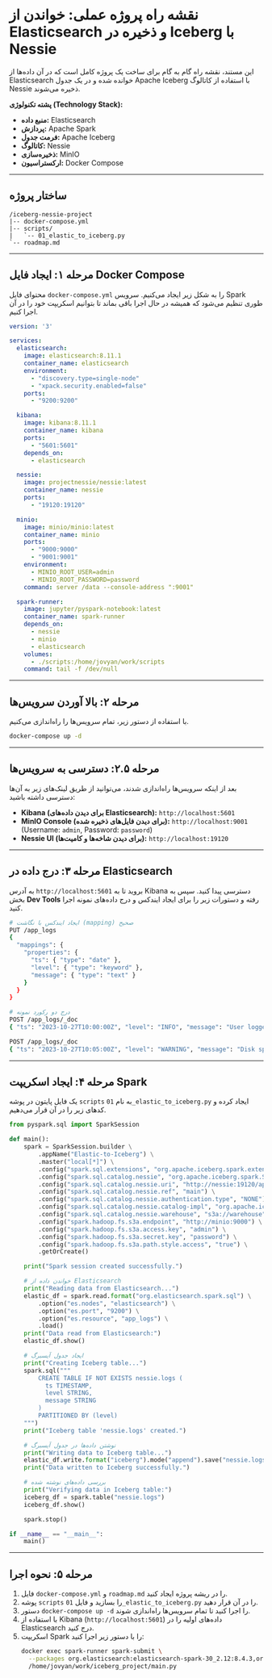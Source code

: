 # نقشه راه پروژه عملی: خواندن از Elasticsearch و ذخیره در Iceberg با Nessie

این مستند، نقشه راه گام به گام برای ساخت یک پروژه کامل است که در آن داده‌ها از Elasticsearch خوانده شده و در یک جدول Apache Iceberg با استفاده از کاتالوگ Nessie ذخیره می‌شوند.

**پشته تکنولوژی (Technology Stack):**

*   **منبع داده:** Elasticsearch
*   **پردازش:** Apache Spark
*   **فرمت جدول:** Apache Iceberg
*   **کاتالوگ:** Nessie
*   **ذخیره‌سازی:** MinIO
*   **ارکستراسیون:** Docker Compose

---

## ساختار پروژه

```
/iceberg-nessie-project
|-- docker-compose.yml
|-- scripts/
|   `-- 01_elastic_to_iceberg.py
`-- roadmap.md
```

---

## مرحله ۱: ایجاد فایل Docker Compose

محتوای فایل `docker-compose.yml` را به شکل زیر ایجاد می‌کنیم. سرویس Spark طوری تنظیم می‌شود که همیشه در حال اجرا باقی بماند تا بتوانیم اسکریپت خود را در آن اجرا کنیم.

```yaml
version: '3'

services:
  elasticsearch:
    image: elasticsearch:8.11.1
    container_name: elasticsearch
    environment:
      - "discovery.type=single-node"
      - "xpack.security.enabled=false"
    ports:
      - "9200:9200"

  kibana:
    image: kibana:8.11.1
    container_name: kibana
    ports:
      - "5601:5601"
    depends_on:
      - elasticsearch

  nessie:
    image: projectnessie/nessie:latest
    container_name: nessie
    ports:
      - "19120:19120"

  minio:
    image: minio/minio:latest
    container_name: minio
    ports:
      - "9000:9000"
      - "9001:9001"
    environment:
      - MINIO_ROOT_USER=admin
      - MINIO_ROOT_PASSWORD=password
    command: server /data --console-address ":9001"

  spark-runner:
    image: jupyter/pyspark-notebook:latest
    container_name: spark-runner
    depends_on:
      - nessie
      - minio
      - elasticsearch
    volumes:
      - ./scripts:/home/jovyan/work/scripts
    command: tail -f /dev/null
```

---

## مرحله ۲: بالا آوردن سرویس‌ها

با استفاده از دستور زیر، تمام سرویس‌ها را راه‌اندازی می‌کنیم.

```bash
docker-compose up -d
```

---

## مرحله ۲.۵: دسترسی به سرویس‌ها

بعد از اینکه سرویس‌ها راه‌اندازی شدند، می‌توانید از طریق لینک‌های زیر به آن‌ها دسترسی داشته باشید:

*   **Kibana (برای دیدن داده‌های Elasticsearch):** `http://localhost:5601`
*   **MinIO Console (برای دیدن فایل‌های ذخیره شده):** `http://localhost:9001` (Username: `admin`, Password: `password`)
*   **Nessie UI (برای دیدن شاخه‌ها و کامیت‌ها):** `http://localhost:19120`

---

## مرحله ۳: درج داده در Elasticsearch

به آدرس `http://localhost:5601` بروید تا به Kibana دسترسی پیدا کنید. سپس به بخش **Dev Tools** رفته و دستورات زیر را برای ایجاد ایندکس و درج داده‌های نمونه اجرا کنید.

```bash
# ایجاد ایندکس با نگاشت (mapping) صحیح
PUT /app_logs
{
  "mappings": {
    "properties": {
      "ts": { "type": "date" },
      "level": { "type": "keyword" },
      "message": { "type": "text" }
    }
  }
}

# درج دو رکورد نمونه
POST /app_logs/_doc
{ "ts": "2023-10-27T10:00:00Z", "level": "INFO", "message": "User logged in" }

POST /app_logs/_doc
{ "ts": "2023-10-27T10:05:00Z", "level": "WARNING", "message": "Disk space is running low" }
```

---

## مرحله ۴: ایجاد اسکریپت Spark

یک فایل پایتون در پوشه `scripts` به نام `01_elastic_to_iceberg.py` ایجاد کرده و کدهای زیر را در آن قرار می‌دهیم.

```python
from pyspark.sql import SparkSession

def main():
    spark = SparkSession.builder \
        .appName("Elastic-to-Iceberg") \
        .master("local[*]") \
        .config("spark.sql.extensions", "org.apache.iceberg.spark.extensions.IcebergSparkSessionExtensions,org.projectnessie.spark.extensions.NessieSparkSessionExtensions") \
        .config("spark.sql.catalog.nessie", "org.apache.iceberg.spark.SparkCatalog") \
        .config("spark.sql.catalog.nessie.uri", "http://nessie:19120/api/v1") \
        .config("spark.sql.catalog.nessie.ref", "main") \
        .config("spark.sql.catalog.nessie.authentication.type", "NONE") \
        .config("spark.sql.catalog.nessie.catalog-impl", "org.apache.iceberg.nessie.NessieCatalog") \
        .config("spark.sql.catalog.nessie.warehouse", "s3a://warehouse") \
        .config("spark.hadoop.fs.s3a.endpoint", "http://minio:9000") \
        .config("spark.hadoop.fs.s3a.access.key", "admin") \
        .config("spark.hadoop.fs.s3a.secret.key", "password") \
        .config("spark.hadoop.fs.s3a.path.style.access", "true") \
        .getOrCreate()

    print("Spark session created successfully.")

    # خواندن داده از Elasticsearch
    print("Reading data from Elasticsearch...")
    elastic_df = spark.read.format("org.elasticsearch.spark.sql") \
        .option("es.nodes", "elasticsearch") \
        .option("es.port", "9200") \
        .option("es.resource", "app_logs") \
        .load()
    print("Data read from Elasticsearch:")
    elastic_df.show()

    # ایجاد جدول آیسبرگ
    print("Creating Iceberg table...")
    spark.sql("""
        CREATE TABLE IF NOT EXISTS nessie.logs (
          ts TIMESTAMP,
          level STRING,
          message STRING
        )
        PARTITIONED BY (level)
    """)
    print("Iceberg table 'nessie.logs' created.")

    # نوشتن داده‌ها در جدول آیسبرگ
    print("Writing data to Iceberg table...")
    elastic_df.write.format("iceberg").mode("append").save("nessie.logs")
    print("Data written to Iceberg successfully.")

    # بررسی داده‌های نوشته شده
    print("Verifying data in Iceberg table:")
    iceberg_df = spark.table("nessie.logs")
    iceberg_df.show()

    spark.stop()

if __name__ == "__main__":
    main()

```

---

## مرحله ۵: نحوه اجرا

1.  فایل `docker-compose.yml` و `roadmap.md` را در ریشه پروژه ایجاد کنید.
2.  پوشه `scripts` را بسازید و فایل `01_elastic_to_iceberg.py` را در آن قرار دهید.
3.  دستور `docker-compose up -d` را اجرا کنید تا تمام سرویس‌ها راه‌اندازی شوند.
4.  با استفاده از Kibana (`http://localhost:5601`) داده‌های اولیه را در Elasticsearch درج کنید.
5.  اسکریپت Spark را با دستور زیر اجرا کنید:
    ```bash
    docker exec spark-runner spark-submit \
      --packages org.elasticsearch:elasticsearch-spark-30_2.12:8.4.3,org.apache.iceberg:iceberg-spark-runtime-3.5_2.12:1.4.2,org.projectnessie.nessie-integrations:nessie-spark-extensions-3.5_2.12:0.75.0 \
      /home/jovyan/work/iceberg_project/main.py
    ```

```